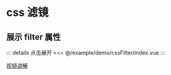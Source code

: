 # css 滤镜

## 展示 filter 属性

<script setup>
import demo from "./index.vue"
</script>

<demo></demo>

::: details 点击展开
<<< @/example/demo/cssFilter/index.vue
:::

[视频讲解](https://www.douyin.com/search/渡一前端教科书_常用滤镜效果)
